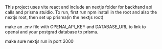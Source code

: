 This project uses vite react and include an nextjs folder for backhand api calls and prisma stuidio.
To run, first run npm install in the root and also the nextjs root, then set up prisma(in the nextjs root)

make an .env file with OPENAI_API_KEY and DATABASE_URL to link to openai and your postgrad database to prisma.

make sure nextjs run in port 3000
